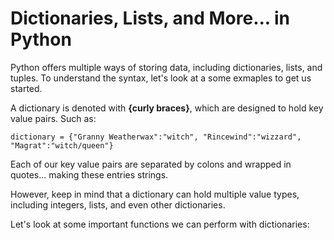 # Dictionaries, Lists, and More... in Python

Python offers multiple ways of storing data, including dictionaries, lists, and tuples. To understand the syntax, let's look at a some exmaples to get us started.

A dictionary is denoted with **{curly braces}**, which are designed to hold key value pairs. Such as:

```
dictionary = {"Granny Weatherwax":"witch", "Rincewind":"wizzard", "Magrat":"witch/queen"}
```
Each of our key value pairs are separated by colons and wrapped in quotes... making these entries strings. 

However, keep in mind that a dictionary can hold multiple value types, including integers, lists, and even other dictionaries. 

Let's look at some important functions we can perform with dictionaries:

